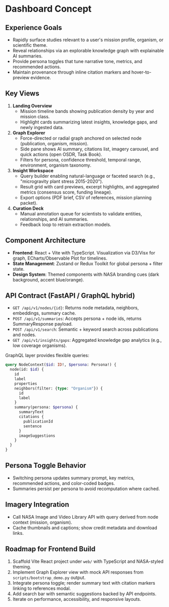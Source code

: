 # Dashboard Concept

## Experience Goals
- Rapidly surface studies relevant to a user's mission profile, organism, or scientific theme.
- Reveal relationships via an explorable knowledge graph with explainable AI summaries.
- Provide persona toggles that tune narrative tone, metrics, and recommended actions.
- Maintain provenance through inline citation markers and hover-to-preview evidence.

## Key Views
1. **Landing Overview**
   - Mission timeline bands showing publication density by year and mission class.
   - Highlight cards summarizing latest insights, knowledge gaps, and newly ingested data.
2. **Graph Explorer**
   - Force-directed or radial graph anchored on selected node (publication, organism, mission).
   - Side pane shows AI summary, citations list, imagery carousel, and quick actions (open OSDR, Task Book).
   - Filters for persona, confidence threshold, temporal range, environment, organism taxonomy.
3. **Insight Workspace**
   - Query builder enabling natural-language or faceted search (e.g., "microgravity plant stress 2015-2020").
   - Result grid with card previews, excerpt highlights, and aggregated metrics (consensus score, funding lineage).
   - Export options (PDF brief, CSV of references, mission planning packet).
4. **Curation Deck**
   - Manual annotation queue for scientists to validate entities, relationships, and AI summaries.
   - Feedback loop to retrain extraction models.

## Component Architecture
- **Frontend**: React + Vite with TypeScript. Visualization via D3/Visx for graph, ECharts/Observable Plot for timelines.
- **State Management**: Zustand or Redux Toolkit for global persona + filter state.
- **Design System**: Themed components with NASA branding cues (dark background, accent blue/orange).

## API Contract (FastAPI / GraphQL hybrid)
- `GET /api/v1/nodes/{id}`: Returns node metadata, neighbors, embeddings, summary cache.
- `POST /api/v1/summaries`: Accepts persona + node ids, returns SummaryResponse payload.
- `POST /api/v1/search`: Semantic + keyword search across publications and nodes.
- `GET /api/v1/insights/gaps`: Aggregated knowledge gap analytics (e.g., low coverage organisms).

GraphQL layer provides flexible queries:
```graphql
query NodeContext($id: ID!, $persona: Persona!) {
  node(id: $id) {
    id
    label
    properties
    neighbors(filter: {type: "Organism"}) {
      id
      label
    }
    summary(persona: $persona) {
      summaryText
      citations {
        publicationId
        sentence
      }
      imageSuggestions
    }
  }
}
```

## Persona Toggle Behavior
- Switching persona updates summary prompt, key metrics, recommended actions, and color-coded badges.
- Summaries persist per persona to avoid recomputation where cached.

## Imagery Integration
- Call NASA Image and Video Library API with query derived from node context (mission, organism).
- Cache thumbnails and captions; show credit metadata and download links.

## Roadmap for Frontend Build
1. Scaffold Vite React project under `web/` with TypeScript and NASA-styled theming.
2. Implement Graph Explorer view with mock API responses from `scripts/bootstrap_demo.py` output.
3. Integrate persona toggle; render summary text with citation markers linking to references modal.
4. Add search bar with semantic suggestions backed by API endpoints.
5. Iterate on performance, accessibility, and responsive layouts.
